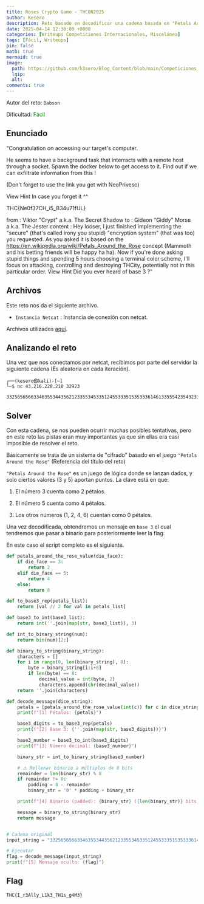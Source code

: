 ```yaml
---
title: Roses Crypto Game - THCON2025
author: Kesero
description: Reto basado en decodificar una cadena basada en "Petals Around the Rose" y posteriormente en base 3
date: 2025-04-14 12:30:00 +0000
categories: [Writeups Competiciones Internacionales, Miscelánea]
tags: [Fácil, Writeups]
pin: false
math: true
mermaid: true
image:
  path: https://github.com/k3sero/Blog_Content/blob/main/Competiciones_Internacionales_Writeups/2025/THCON2025/misc/Roses%20Crypto%20Game/img/prompt.png?raw=true
  lqip: 
  alt: 
comments: true
---
```


Autor del reto: `Babson`

Dificultad: <font color=green>Fácil</font>

## Enunciado

"Congratulation on accessing our target's computer.

He seems to have a background task that interracts with a remote host through a socket. Spawn the docker below to get access to it. Find out if we can exfiltrate information from this !

(Don't forget to use the link you get with NeoPrivesc)

View Hint
In case you forget it ^^

THC{Ne0f37CH_i5_B34u71fUL}

from : Viktor "Crypt" a.k.a. The Secret Shadow
to : Gideon "Giddy" Morse a.k.a. The Jester 
content :
Hey looser,
I just finished implementing the "secure" (that's called irony you stupid) "encryption system" (that was too) you requested. As you asked it is based on the https://en.wikipedia.org/wiki/Petals_Around_the_Rose concept (Mammoth and his betting friends will be happy ha ha). Now if you're done asking stupid things and spending 5 hours choosing a terminal color scheme, I'll focus on attacking, controlling and destroying THCity, potentially not in this particular order.
View Hint
Did you ever heard of base 3 ?"

## Archivos

Este reto nos da el siguiente archivo.

- `Instancia Netcat` : Instancia de conexión con netcat.

Archivos utilizados [aquí](https://github.com/k3sero/Blog_Content/tree/main/Competiciones_Internacionales_Writeups/2025/THCON2025/misc/Roses%20Crypto%20Game/img).

## Analizando el reto

Una vez que nos conectamos por netcat, recibimos por parte del servidor la siguiente cadena (Es aleatoria en cada iteración).

    ┌──(kesero㉿kali)-[~]
    └─$ nc 43.216.228.210 32923

    332565656633463553443562123355345335124553335153533361461335554235432333433655553433535565355315145355336333333622345132555545316133135455335


## Solver

Con esta cadena, se nos pueden ocurrir muchas posibles tentativas, pero en este reto las pistas eran muy importantes ya que sin ellas era casi imposible de resolver el reto.

Básicamente se trata de un sistema de "cifrado" basado en el juego `"Petals Around the Rose"` (Referencia del título del reto)

`"Petals Around the Rose"` es un juego de lógica donde se lanzan dados, y solo ciertos valores (3 y 5) aportan puntos. La clave está en que:

1. El número 3 cuenta como 2 pétalos.

2. El número 5 cuenta como 4 pétalos.

3. Los otros números (1, 2, 4, 6) cuentan como 0 pétalos.

Una vez decodificada, obtendremos un mensaje en `base 3` el cual tendremos que pasar a binario para posteriormente leer la flag.

En este caso el script completo es el siguiente.

```py
def petals_around_the_rose_value(die_face):
    if die_face == 3:
        return 2
    elif die_face == 5:
        return 4
    else:
        return 0

def to_base3_rep(petals_list):
    return [val // 2 for val in petals_list]

def base3_to_int(base3_list):
    return int(''.join(map(str, base3_list)), 3)

def int_to_binary_string(num):
    return bin(num)[2:]

def binary_to_string(binary_string):
    characters = []
    for i in range(0, len(binary_string), 8):
        byte = binary_string[i:i+8]
        if len(byte) == 8:
            decimal_value = int(byte, 2)
            characters.append(chr(decimal_value))
    return ''.join(characters)

def decode_message(dice_string):
    petals = [petals_around_the_rose_value(int(c)) for c in dice_string.strip()]
    print(f"[1] Pétalos: {petals}")

    base3_digits = to_base3_rep(petals)
    print(f"[2] Base 3: {''.join(map(str, base3_digits))}")

    base3_number = base3_to_int(base3_digits)
    print(f"[3] Número decimal: {base3_number}")

    binary_str = int_to_binary_string(base3_number)

    # ⚠️ Rellenar binario a múltiplos de 8 bits
    remainder = len(binary_str) % 8
    if remainder != 0:
        padding = 8 - remainder
        binary_str = '0' * padding + binary_str

    print(f"[4] Binario (padded): {binary_str} ({len(binary_str)} bits)")

    message = binary_to_string(binary_str)
    return message


# Cadena original
input_string = "332565656633463553443562123355345335124553335153533361461335554235432333433655553433535565355315145355336333333622345132555545316133135455335"

# Ejecutar
flag = decode_message(input_string)
print(f"[5] Mensaje oculto: {flag}")

```

## Flag
`THC{I_r3Ally_L1k3_7H1s_g4M3}`